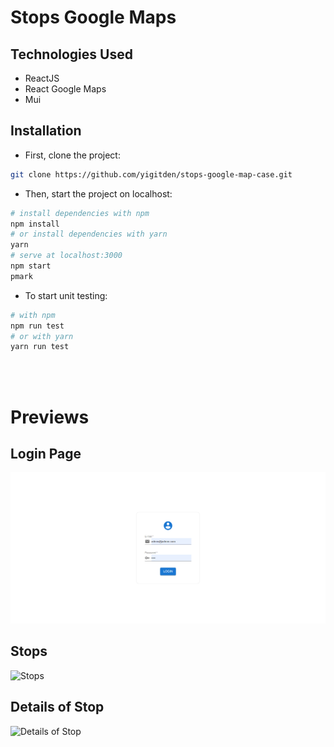 # Stops Google Maps

## Technologies Used

- ReactJS 
- React Google Maps
- Mui

## Installation

- First, clone the project:

```sh
git clone https://github.com/yigitden/stops-google-map-case.git
```

- Then, start the project on localhost:

```bash
# install dependencies with npm
npm install
# or install dependencies with yarn
yarn
# serve at localhost:3000
npm start
pmark
```

- To start unit testing:

```bash
# with npm
npm run test
# or with yarn
yarn run test
```

<br>
<br>

# Previews
 

## Login Page

![Login Page](previews/login.png)

## Stops

![Stops](preview/map.png)

## Details of Stop
![Details of Stop](preview/stops.png) 